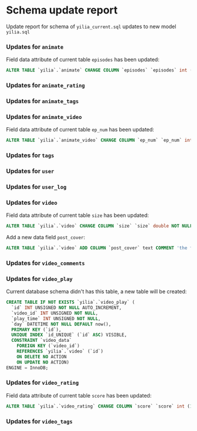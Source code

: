 ﻿# Schema update report

Update report for schema of ``yilia_current.sql`` updates to new model ``yilia.sql``
### Updates for ``animate``

Field data attribute of current table ``episodes`` has been updated:

```sql
ALTER TABLE `yilia`.`animate` CHANGE COLUMN `episodes` `episodes` int (11) UNSIGNED NOT NULL DEFAULT 1 COMMENT '' ;
```

### Updates for ``animate_rating``

### Updates for ``animate_tags``

### Updates for ``animate_video``

Field data attribute of current table ``ep_num`` has been updated:

```sql
ALTER TABLE `yilia`.`animate_video` CHANGE COLUMN `ep_num` `ep_num` int (11) UNSIGNED NOT NULL DEFAULT 1 COMMENT '' ;
```

### Updates for ``tags``

### Updates for ``user``

### Updates for ``user_log``

### Updates for ``video``

Field data attribute of current table ``size`` has been updated:

```sql
ALTER TABLE `yilia`.`video` CHANGE COLUMN `size` `size` double NOT NULL DEFAULT 0 COMMENT '' ;
```

Add a new data field ``post_cover``:

```sql
ALTER TABLE `yilia`.`video` ADD COLUMN `post_cover` text COMMENT 'the file path to the video cover image file' ;
```

### Updates for ``video_comments``

### Updates for ``video_play``

Current database schema didn't has this table, a new table will be created:

```sql
CREATE TABLE IF NOT EXISTS `yilia`.`video_play` (
  `id` INT UNSIGNED NOT NULL AUTO_INCREMENT,
  `video_id` INT UNSIGNED NOT NULL,
  `play_time` INT UNSIGNED NOT NULL,
  `day` DATETIME NOT NULL DEFAULT now(),
  PRIMARY KEY (`id`),
  UNIQUE INDEX `id_UNIQUE` (`id` ASC) VISIBLE,
  CONSTRAINT `video_data`
    FOREIGN KEY (`video_id`)
    REFERENCES `yilia`.`video` (`id`)
    ON DELETE NO ACTION
    ON UPDATE NO ACTION)
ENGINE = InnoDB;

```

### Updates for ``video_rating``

Field data attribute of current table ``score`` has been updated:

```sql
ALTER TABLE `yilia`.`video_rating` CHANGE COLUMN `score` `score` int (11) UNSIGNED NOT NULL DEFAULT 1 COMMENT '' ;
```

### Updates for ``video_tags``


